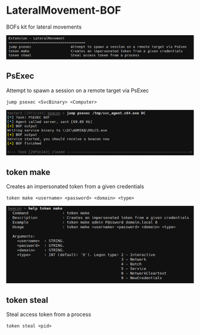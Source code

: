 # LateralMovement-BOF

BOFs kit for lateral movements

![](_img/01.png)

## PsExec

Attempt to spawn a session on a remote target via PsExec

```
jump psexec <SvcBinary> <Computer>
```

![](_img/02.png)



## token make

Creates an impersonated token from a given credentials

```
token make <username> <password> <domain> <type>
```

![](_img/03.png)



## token steal

Steal access token from a process

```
token steal <pid>
```

